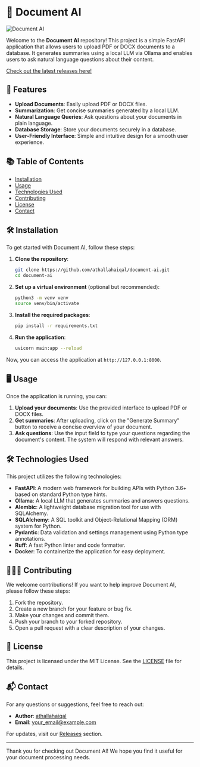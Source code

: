 # 📄 Document AI

![Document AI](https://img.shields.io/badge/Document%20AI-v1.0.0-blue)

Welcome to the **Document AI** repository! This project is a simple FastAPI application that allows users to upload PDF or DOCX documents to a database. It generates summaries using a local LLM via Ollama and enables users to ask natural language questions about their content.

[Check out the latest releases here!](https://github.com/athallahaiqal/document-ai/releases)

## 🚀 Features

- **Upload Documents**: Easily upload PDF or DOCX files.
- **Summarization**: Get concise summaries generated by a local LLM.
- **Natural Language Queries**: Ask questions about your documents in plain language.
- **Database Storage**: Store your documents securely in a database.
- **User-Friendly Interface**: Simple and intuitive design for a smooth user experience.

## 📚 Table of Contents

- [Installation](#installation)
- [Usage](#usage)
- [Technologies Used](#technologies-used)
- [Contributing](#contributing)
- [License](#license)
- [Contact](#contact)

## 🛠️ Installation

To get started with Document AI, follow these steps:

1. **Clone the repository**:

   ```bash
   git clone https://github.com/athallahaiqal/document-ai.git
   cd document-ai
   ```

2. **Set up a virtual environment** (optional but recommended):

   ```bash
   python3 -m venv venv
   source venv/bin/activate
   ```

3. **Install the required packages**:

   ```bash
   pip install -r requirements.txt
   ```

4. **Run the application**:

   ```bash
   uvicorn main:app --reload
   ```

Now, you can access the application at `http://127.0.0.1:8000`.

## 🖥️ Usage

Once the application is running, you can:

1. **Upload your documents**: Use the provided interface to upload PDF or DOCX files.
2. **Get summaries**: After uploading, click on the "Generate Summary" button to receive a concise overview of your document.
3. **Ask questions**: Use the input field to type your questions regarding the document's content. The system will respond with relevant answers.

## 🛠️ Technologies Used

This project utilizes the following technologies:

- **FastAPI**: A modern web framework for building APIs with Python 3.6+ based on standard Python type hints.
- **Ollama**: A local LLM that generates summaries and answers questions.
- **Alembic**: A lightweight database migration tool for use with SQLAlchemy.
- **SQLAlchemy**: A SQL toolkit and Object-Relational Mapping (ORM) system for Python.
- **Pydantic**: Data validation and settings management using Python type annotations.
- **Ruff**: A fast Python linter and code formatter.
- **Docker**: To containerize the application for easy deployment.

## 🧑‍🤝‍🧑 Contributing

We welcome contributions! If you want to help improve Document AI, please follow these steps:

1. Fork the repository.
2. Create a new branch for your feature or bug fix.
3. Make your changes and commit them.
4. Push your branch to your forked repository.
5. Open a pull request with a clear description of your changes.

## 📄 License

This project is licensed under the MIT License. See the [LICENSE](LICENSE) file for details.

## 📬 Contact

For any questions or suggestions, feel free to reach out:

- **Author**: [athallahaiqal](https://github.com/athallahaiqal)
- **Email**: your_email@example.com

For updates, visit our [Releases](https://github.com/athallahaiqal/document-ai/releases) section.

---

Thank you for checking out Document AI! We hope you find it useful for your document processing needs.